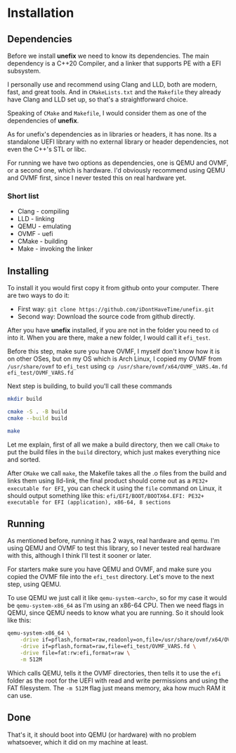 # Installation

## Dependencies

Before we install **unefix** we need to know its dependencies.
The main dependency is a C++20 Compiler, and a linker that supports PE with a EFI subsystem.

I personally use and recommend using Clang and LLD, both are modern, fast, and great tools.
And in `CMakeLists.txt` and the `Makefile` they already have Clang and LLD set up, so that's a straightforward choice. 

Speaking of `CMake` and `Makefile`, I would consider them as one of the dependencies of **unefix**.

As for unefix's dependencies as in libraries or headers, it has none. Its a standalone UEFI library with no external library or header dependencies, not even the C++'s STL or libc.

For running we have two options as dependencies, one is QEMU and OVMF, or a second one, which is hardware.
I'd obviously recommend using QEMU and OVMF first, since I never tested this on real hardware yet.

### Short list
- Clang - compiling
- LLD - linking
- QEMU - emulating
- OVMF - uefi
- CMake - building
- Make - invoking the linker

## Installing

To install it you would first copy it from github onto your computer. There are two ways to do it:
- First way: `git clone https://github.com/iDontHaveTime/unefix.git`
- Second way: Download the source code from github directly.

After you have **unefix** installed, if you are not in the folder you need to `cd` into it.
When you are there, make a new folder, I would call it `efi_test`.

Before this step, make sure you have OVMF, I myself don't know how it is on other OSes, but on my OS which is Arch Linux, I copied my OVMF from `/usr/share/ovmf` to `efi_test` using `cp /usr/share/ovmf/x64/OVMF_VARS.4m.fd efi_test/OVMF_VARS.fd`

Next step is building, to build you'll call these commands
```bash
mkdir build

cmake -S . -B build
cmake --build build

make
```
Let me explain, first of all we make a build directory, then we call `CMake` to put the build files in the `build` directory, which just makes everything nice and sorted.

After `CMake` we call `make`, the Makefile takes all the .o files from the build and links them using lld-link, the final product should come out as a `PE32+ executable for EFI`, you can check it using the `file` command on Linux, it should output something like this:
`efi/EFI/BOOT/BOOTX64.EFI: PE32+ executable for EFI (application), x86-64, 8 sections`

## Running

As mentioned before, running it has 2 ways, real hardware and qemu. I'm using QEMU and OVMF to test this library, so I never tested real hardware with this, although I think I'll test it sooner or later.

For starters make sure you have QEMU and OVMF, and make sure you copied the OVMF file into the `efi_test` directory. Let's move to the next step, using QEMU.

To use QEMU we just call it like `qemu-system-<arch>`, so for my case it would be `qemu-system-x86_64` as I'm using an x86-64 CPU. Then we need flags in QEMU, since QEMU needs to know what you are running. So it should look like this:
```bash
qemu-system-x86_64 \
    -drive if=pflash,format=raw,readonly=on,file=/usr/share/ovmf/x64/OVMF_CODE.4m.fd \
    -drive if=pflash,format=raw,file=efi_test/OVMF_VARS.fd \
    -drive file=fat:rw:efi,format=raw \
    -m 512M
```
Which calls QEMU, tells it the OVMF directories, then tells it to use the `efi` folder as the root for the UEFI with read and write permissions and using the FAT filesystem.
The `-m 512M` flag just means memory, aka how much RAM it can use.

## Done

That's it, it should boot into QEMU (or hardware) with no problem whatsoever, which it did on my machine at least.